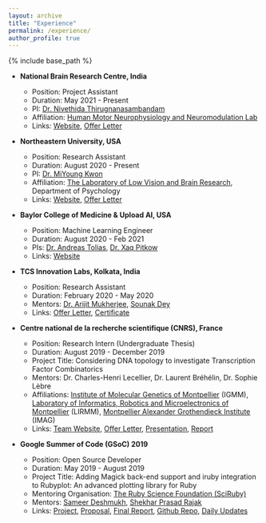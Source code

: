```yaml
---
layout: archive
title: "Experience"
permalink: /experience/
author_profile: true
---
```


{% include base_path %}

* **National Brain Research Centre, India**
  * Position: Project Assistant
  * Duration: May 2021 - Present
  * PI: [Dr. Nivethida Thirugnanasambandam](https://scholar.google.co.in/citations?user=eV-11KsAAAAJ&hl=en)
  * Affiliation: [Human Motor Neurophysiology and Neuromodulation Lab ](http://www.nbrc.ac.in/newweb/research/groups/Nivethida)
  * Links: [Website](http://www.nbrc.ac.in/newweb/research/groups/Nivethida), [Offer Letter](https://drive.google.com/file/d/16Cy53vJCgyzY8ki5ixBD9EJGksOvttax/view?usp=sharing)

* **Northeastern University, USA**
  * Position: Research Assistant
  * Duration: August 2020 - Present
  * PI: [Dr. MiYoung Kwon](https://scholar.google.com/citations?user=TdeKEGYAAAAJ&hl=en)
  * Affiliation: [The Laboratory of Low Vision and Brain Research](https://kwonlab.sites.northeastern.edu/), Department of Psychology
  * Links: [Website](https://kwonlab.sites.northeastern.edu/), [Offer Letter](https://drive.google.com/file/d/1SGjyaA3Z_GSp_HrHO7djiwjivoKfV7a7/view?usp=sharing)  
  
* **Baylor College of Medicine & Upload AI, USA**
  * Position: Machine Learning Engineer
  * Duration: August 2020 - Feb 2021
  * PIs: [Dr. Andreas Tolias](https://toliaslab.org/), [Dr. Xaq Pitkow](https://xaqlab.com/)
  * Links: [Website](https://uploadai.com/)

* **TCS Innovation Labs, Kolkata, India**
  * Position: Research Assistant
  * Duration: February 2020 - May 2020
  * Mentors: [Dr. Arijit Mukherjee](https://scholar.google.co.in/citations?user=99_nlsMAAAAJ), [Sounak Dey](https://scholar.google.com/citations?user=s6EyYlUAAAAJ)
  * Links: [Offer Letter](https://drive.google.com/file/d/1hqt1Gw1RxIOnqsai27yUflAYSR2JLvZM/view?usp=sharing), [Certificate](https://drive.google.com/file/d/167xIJLF2Z1JTwaj-0BITqFOTKpe1Nbvw/view?usp=sharing)
 
* **Centre national de la recherche scientifique (CNRS), France**
  * Position: Research Intern (Undergraduate Thesis)
  * Duration: August 2019 - December 2019
  * Project Title: Considering DNA topology to investigate Transcription Factor Combinatorics
  * Mentors: Dr. Charles-Henri Lecellier, Dr. Laurent Bréhélin, Dr. Sophie Lèbre
  * Affiliations: [Institute of Molecular Genetics of Montpellier](http://www.igmm.cnrs.fr/) (IGMM), [Laboratory of Informatics, Robotics and Microelectronics of Montpellier](http://www.lirmm.fr) (LIRMM), [Montpellier Alexander Grothendieck Institute](http://imag.edu.umontpellier.fr/) (IMAG)
  * Links: [Team Website](http://www.igmm.cnrs.fr/en/service/biogenese-micro-arns/), [Offer Letter](https://drive.google.com/file/d/1x9UTYSv2D6JTOMRVSK9_zYdxP0jlTvfD/view?usp=sharing), [Presentation](https://drive.google.com/file/d/1YMWKQA6bm2lW-alsdFLkqAM51jZPcnTF/view?usp=sharing), [Report](https://drive.google.com/open?id=1wyWnNp_XJCjfb0dSpBSMuvFjsmCERima)

* **Google Summer of Code (GSoC) 2019**
  * Position: Open Source Developer
  * Duration: May 2019 - August 2019
  * Project Title: Adding Magick back-end support and iruby integration to Rubyplot: An advanced plotting library for Ruby
  * Mentoring Organisation: [The Ruby Science Foundation (SciRuby)](http://sciruby.com/)
  * Mentors: [Sameer Deshmukh](https://github.com/v0dro), [Shekhar Prasad Rajak](https://github.com/Shekharrajak)
  * Links: [Project](https://summerofcode.withgoogle.com/archive/2019/projects/6622714041729024/), [Proposal](https://github.com/alishdipani/rubyplot/wiki/GSoC-2019-Proposal), [Final Report](https://alishdipani.github.io/gsoc2019/2019/08/22/Wrapping-up-GSoC-2019/), [Github Repo](https://github.com/SciRuby/rubyplot), [Daily Updates](https://discourse.ruby-data.org/t/gsoc-2019-project-rubyplot-discussion/57) 